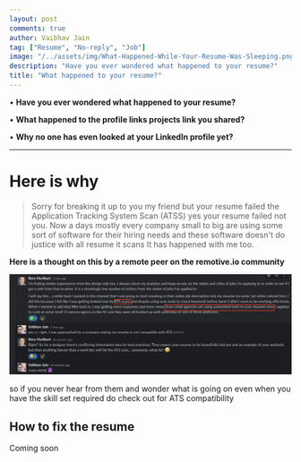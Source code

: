 ```yaml
---
layout: post
comments: true
author: Vaibhav Jain
tag: ["Resume", "No-reply", "Job"]
image: "/../assets/img/What-Happened-While-Your-Resume-Was-Sleeping.png"
description: "Have you ever wondered what happened to your resume?"
title: "What happened to your resume?"
---
```


• **Have you ever wondered what happened to your resume?**

• **What happened to the profile links projects link you shared?**

• **Why no one has even looked at your LinkedIn profile yet?**

---------------
# Here is why

>
>Sorry for breaking it up to you my friend but your resume failed the Application Tracking System Scan (ATSS) yes your resume failed not you.
>Now a days mostly every company small to big are using some sort of software for their hiring needs and these software doesn't do justice with all resume it scans 
>It has happened with me too.


__Here is a thought on this by a remote peer on the remotive.io community__

![slack](/../assets/img/Screenshot%202020-07-11%20at%202.00.00%20AM.png)

so if you never hear from them and wonder what is going on even when you have the 
skill set required do check out for ATS compatibility

## How to fix the resume
Coming soon
